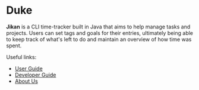 # Duke

**Jikan** is a CLI time-tracker built in Java that aims to help manage tasks and projects. Users can set tags and goals for their entries, ultimately being able to keep track of what's left to do and maintain an overview of how time was spent.

Useful links:
* [User Guide](UserGuide.md)
* [Developer Guide](DeveloperGuide.md)
* [About Us](AboutUs.md)
